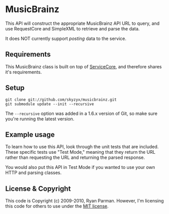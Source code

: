 # MusicBrainz

This API will construct the appropriate MusicBrainz API URL to query, and use RequestCore and SimpleXML to retrieve and parse the data.

It does NOT currently support *posting* data to the service.

## Requirements

This MusicBrainz class is built on top of [ServiceCore](http://github.com/skyzyx/servicecore), and therefore shares it's requirements.

## Setup

	git clone git://github.com/skyzyx/musicbrainz.git
	git submodule update --init --recursive

The `--recursive` option was added in a 1.6.x version of Git, so make sure you're running the latest version.

## Example usage

To learn how to use this API, look through the unit tests that are included. These specific tests use "Test Mode," meaning that they return the URL rather than requesting the URL and returning the parsed response.

You would also put this API in Test Mode if you wanted to use your own HTTP and parsing classes.

## License & Copyright

This code is Copyright (c) 2009-2010, Ryan Parman. However, I'm licensing this code for others to use under the [MIT license](http://www.opensource.org/licenses/mit-license.php).
